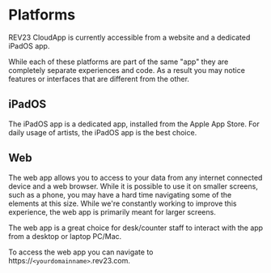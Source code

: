 # Platforms

REV23 CloudApp is currently accessible from a website and a dedicated iPadOS app.

While each of these platforms are part of the same "app" they are completely separate experiences and code. As a result you may notice features or interfaces that are different from the other.


## iPadOS

The iPadOS app is a dedicated app, installed from the Apple App Store. For daily usage of artists, the iPadOS app is the best choice.

## Web

The web app allows you to access to your data from any internet connected device and a web browser. While it is possible to use it on smaller screens, such as a phone, you may have a hard time navigating some of the elements at this size. While we're constantly working to improve this experience, the web app is primarily meant for larger screens.

The web app is a great choice for desk/counter staff to interact with the app from a desktop or laptop PC/Mac.

To access the web app you can navigate to https://`<yourdomainname>`.rev23.com.